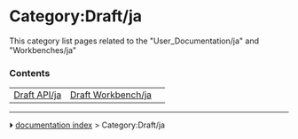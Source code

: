 # Category:Draft/ja
This category list pages related to the \"User_Documentation/ja\" and \"Workbenches/ja\"

### Contents

|     |     |     |
| --- | --- | --- |
| [Draft API/ja](Draft_API/ja.md) | [Draft Workbench/ja](Draft_Workbench/ja.md) |



---
⏵ [documentation index](../README.md) > Category:Draft/ja
